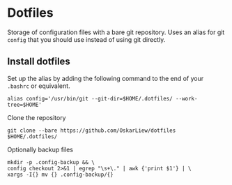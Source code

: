 # Dotfiles

Storage of configuration files with a bare git repository. Uses an alias for git `config` that you should use instead of using git directly.

## Install dotfiles

Set up the alias by adding the following command to the end of your `.bashrc` or equivalent.

```shell
alias config='/usr/bin/git --git-dir=$HOME/.dotfiles/ --work-tree=$HOME'
```

Clone the repository

```shell
git clone --bare https://github.com/OskarLiew/dotfiles $HOME/.dotfiles/
```

Optionally backup files

```shell
mkdir -p .config-backup && \
config checkout 2>&1 | egrep "\s+\." | awk {'print $1'} | \
xargs -I{} mv {} .config-backup/{}
```

## 
